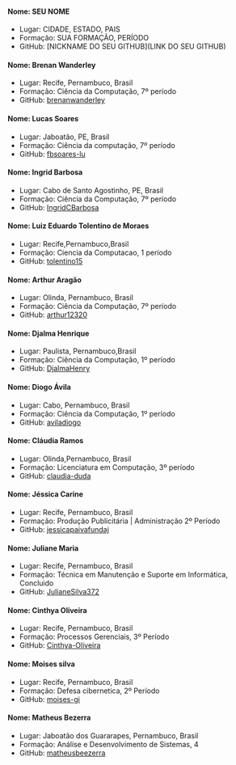 #### Nome: SEU NOME
- Lugar: CIDADE, ESTADO, PAIS
- Formação: SUA FORMAÇÃO, PERÍODO
- GitHub: [NICKNAME DO SEU GITHUB](LINK DO SEU GITHUB)

#### Nome: Brenan Wanderley
- Lugar: Recife, Pernambuco, Brasil
- Formação: Ciência da Computação, 7º período
- GitHub: [brenanwanderley](https://github.com/brenanwanderley)

#### Nome: Lucas Soares
- Lugar: Jaboatão, PE, Brasil
- Formação: Ciência da computação, 7º período
- GitHub: [fbsoares-lu](https://github.com/fbsoares-lu)

#### Nome: Ingrid Barbosa
- Lugar: Cabo de Santo Agostinho, PE, Brasil
- Formação: Ciência da Computação, 7º período
- GitHub: [IngridCBarbosa](https://github.com/IngridCBarbosa)

#### Nome: Luiz Eduardo Tolentino de Moraes
- Lugar: Recife,Pernambuco,Brasil
- Formação: Ciencia da Computacao, 1 período
- GitHub: [tolentino15](https://github.com/tolentino15)


#### Nome: Arthur Aragão
- Lugar: Olinda, Pernambuco, Brasil
- Formação: Ciência da Computação, 7º período
- GitHub: [arthur12320](https://github.com/arthur12320)


#### Nome: Djalma Henrique
- Lugar: Paulista, Pernambuco,Brasil
- Formação: Ciência  da Computação, 1º período
- GitHub: [DjalmaHenry](https://github.com/DjalmaHenry/)

#### Nome: Diogo Ávila
- Lugar: Cabo, Pernambuco, Brasil
- Formação: Ciência da Computação, 1º período
- GitHub: [aviladiogo](https://github.com/aviladiogo)

#### Nome: Cláudia Ramos
- Lugar: Olinda,Pernambuco, Brasil
- Formação: Licenciatura em Computação, 3º período
- GitHub: [claudia-duda](https://github.com/claudia-duda)

#### Nome: Jéssica Carine
- Lugar: Recife, Pernambuco, Brasil
- Formação: Produção Publicitária | Administração 2º Período
- GitHub: [jessicapaivafundaj](https://github.com/jessicapaivafundaj)

#### Nome: Juliane Maria
- Lugar: Recife, Pernambuco, Brasil
- Formação: Técnica em Manutenção e Suporte em Informática, Concluido
- GitHub: [JulianeSilva372](https://github.com/JulianeSilva372)

#### Nome: Cinthya Oliveira
- Lugar: Recife, Pernambuco, Brasil
- Formação: Processos Gerenciais, 3º Período
- GitHub: [Cinthya-Oliveira](https://github.com/Cinthya-Oliveira)

#### Nome: Moises silva
- Lugar: Recife, Pernambuco, Brasil
- Formação: Defesa cibernetica, 2º Período
- GitHub: [moises-gi](https://github.com/moises-gi)

#### Nome: Matheus Bezerra
- Lugar: Jaboatão dos Guararapes, Pernambuco, Brasil
- Formação: Análise e Desenvolvimento de Sistemas, 4
- GitHub: [matheusbeezerra](https://github.com/matheusbeezerra)
